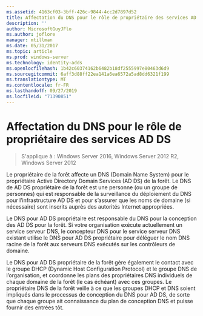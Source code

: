 ```yaml
---
ms.assetid: 4163cf03-3bff-426c-9844-4cc2d7897d52
title: Affectation du DNS pour le rôle de propriétaire des services AD DS
description: ''
author: MicrosoftGuyJFlo
ms.author: joflore
manager: mtillman
ms.date: 05/31/2017
ms.topic: article
ms.prod: windows-server
ms.technology: identity-adds
ms.openlocfilehash: 1b42c60374162b6482b18df2555997e80463d6d9
ms.sourcegitcommit: 6aff3d88ff22ea141a6ea6572a5ad8dd6321f199
ms.translationtype: MT
ms.contentlocale: fr-FR
ms.lasthandoff: 09/27/2019
ms.locfileid: "71390851"
---
```

# <a name="assigning-the-dns-for-ad-ds-owner-role"></a>Affectation du DNS pour le rôle de propriétaire des services AD DS

>S'applique à : Windows Server 2016, Windows Server 2012 R2, Windows Server 2012

Le propriétaire de la forêt affecte un DNS (Domain Name System) pour le propriétaire Active Directory Domain Services (AD DS) de la forêt. Le DNS de AD DS propriétaire de la forêt est une personne (ou un groupe de personnes) qui est responsable de la surveillance du déploiement du DNS pour l’infrastructure AD DS et pour s’assurer que les noms de domaine (si nécessaire) sont inscrits auprès des autorités Internet appropriées.  
  
Le DNS pour AD DS propriétaire est responsable du DNS pour la conception des AD DS pour la forêt. Si votre organisation exécute actuellement un service serveur DNS, le concepteur DNS pour le service serveur DNS existant utilise le DNS pour AD DS propriétaire pour déléguer le nom DNS racine de la forêt aux serveurs DNS exécutés sur les contrôleurs de domaine.  
  
Le DNS pour AD DS propriétaire de la forêt gère également le contact avec le groupe DHCP (Dynamic Host Configuration Protocol) et le groupe DNS de l’organisation, et coordonne les plans des propriétaires DNS individuels de chaque domaine de la forêt (le cas échéant) avec ces groupes. Le propriétaire DNS de la forêt veille à ce que les groupes DHCP et DNS soient impliqués dans le processus de conception du DNS pour AD DS, de sorte que chaque groupe ait connaissance du plan de conception DNS et puisse fournir des entrées tôt.  
  


